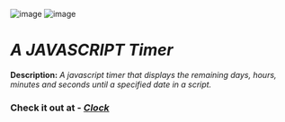![image](https://user-images.githubusercontent.com/98906212/184099576-2c6a99f1-9e43-42a9-9be9-e3c2640c1d2b.png)
![image](https://user-images.githubusercontent.com/98906212/184101072-6e1971fa-1132-4aae-8be7-d1f57804c4e9.png)


#  <i>A JAVASCRIPT Timer</i>  #


<b>Description:</b> <i>A javascript timer that displays the remaining days, hours, minutes and seconds until a specified date in a script.</i>
### <b>Check it out at</b> - [<i>Clock</i>](https://latushko1.github.io/clock/) ###
